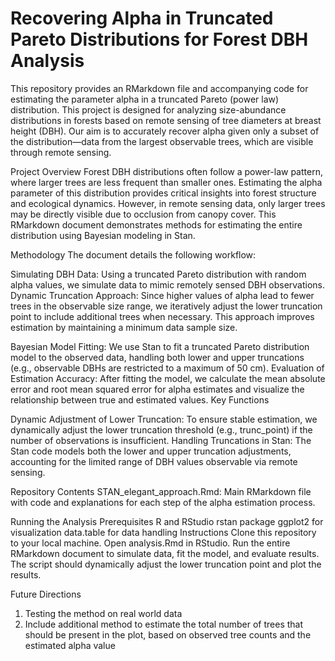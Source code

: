 # Recovering Alpha in Truncated Pareto Distributions for Forest DBH Analysis
This repository provides an RMarkdown file and accompanying code for estimating the parameter alpha in a truncated Pareto (power law) distribution. This project is designed for analyzing size-abundance distributions in forests based on remote sensing of tree diameters at breast height (DBH). Our aim is to accurately recover alpha given only a subset of the distribution—data from the largest observable trees, which are visible through remote sensing.

Project Overview
Forest DBH distributions often follow a power-law pattern, where larger trees are less frequent than smaller ones. Estimating the alpha parameter of this distribution provides critical insights into forest structure and ecological dynamics. However, in remote sensing data, only larger trees may be directly visible due to occlusion from canopy cover. This RMarkdown document demonstrates methods for estimating the entire distribution using Bayesian modeling in Stan.

Methodology
The document details the following workflow:

Simulating DBH Data: Using a truncated Pareto distribution with random alpha values, we simulate data to mimic remotely sensed DBH observations.
Dynamic Truncation Approach: Since higher values of alpha lead to fewer trees in the observable size range, we iteratively adjust the lower truncation point to include additional trees when necessary. This approach improves estimation by maintaining a minimum data sample size.

Bayesian Model Fitting: We use Stan to fit a truncated Pareto distribution model to the observed data, handling both lower and upper truncations (e.g., observable DBHs are restricted to a maximum of 50 cm).
Evaluation of Estimation Accuracy: After fitting the model, we calculate the mean absolute error and root mean squared error for alpha estimates and visualize the relationship between true and estimated values.
Key Functions

Dynamic Adjustment of Lower Truncation: To ensure stable estimation, we dynamically adjust the lower truncation threshold (e.g., trunc_point) if the number of observations is insufficient.
Handling Truncations in Stan: The Stan code models both the lower and upper truncation adjustments, accounting for the limited range of DBH values observable via remote sensing.

Repository Contents
STAN_elegant_approach.Rmd: Main RMarkdown file with code and explanations for each step of the alpha estimation process.

Running the Analysis
Prerequisites
R and RStudio
rstan package
ggplot2 for visualization
data.table for data handling
Instructions
Clone this repository to your local machine.
Open analysis.Rmd in RStudio.
Run the entire RMarkdown document to simulate data, fit the model, and evaluate results. The script should dynamically adjust the lower truncation point and plot the results.

Future Directions
1. Testing the method on real world data
2. Include additional method to estimate the total number of trees that should be present in the plot, based on observed tree counts and the estimated alpha value
